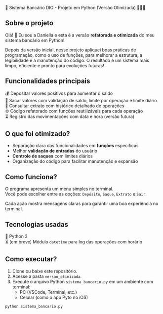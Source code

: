 👾 Sistema Bancário DIO - Projeto em Python (Versão Otimizada) 👩🏻‍💻

## Sobre o projeto

Olá! 👋 Eu sou a Daniella e esta é a versão **refatorada e otimizada** do meu sistema bancário em Python!

Depois da versão inicial, nesse projeto apliquei boas práticas de programação, como o uso de funções, para melhorar a estrutura, a legibilidade e a manutenção do código. O resultado é um sistema mais limpo, eficiente e pronto para evoluções futuras!

## Funcionalidades principais

💰 Depositar valores positivos para aumentar o saldo  
🏧 Sacar valores com validação de saldo, limite por operação e limite diário  
📜 Consultar extrato com histórico detalhado de operações  
⚙️ Código refatorado com funções reutilizáveis para cada operação  
⏳ Registro das movimentações com data e hora (versão futura)

## O que foi otimizado?

- Separação clara das funcionalidades em **funções** específicas
- Melhor **validação de entradas** do usuário
- **Controle de saques** com limites diários
- Organização do código para facilitar manutenção e expansão

## Como funciona?

O programa apresenta um menu simples no terminal.  
Você pode escolher entre as opções: `Depósito`, `Saque`, `Extrato` e `Sair`.

Cada ação mostra mensagens claras para garantir uma boa experiência no terminal.

## Tecnologias usadas

🐍 Python 3  
⏳ (em breve) Módulo `datetime` para log das operações com horário

## Como executar?

1. Clone ou baixe este repositório.
2. Acesse a pasta `versao_otimizada`.
3. Execute o arquivo Python `sistema_bancario.py` em um ambiente com terminal:
   - PC (VSCode, Terminal, etc.)
   - Celular (como o app Pyto no iOS)

```bash
python sistema_bancario.py
